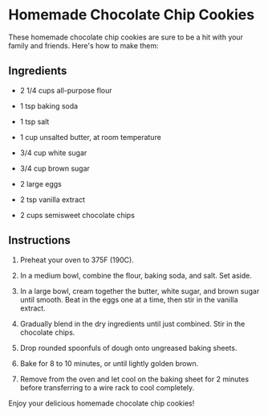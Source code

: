 # Homemade Chocolate Chip Cookies

These homemade chocolate chip cookies are sure to be a hit with your family and friends. Here's how to make them:

## Ingredients

- 2 1/4 cups all-purpose flour

- 1 tsp baking soda

- 1 tsp salt

- 1 cup unsalted butter, at room temperature

- 3/4 cup white sugar

- 3/4 cup brown sugar

- 2 large eggs

- 2 tsp vanilla extract

- 2 cups semisweet chocolate chips

## Instructions

1. Preheat your oven to 375F (190C).

2. In a medium bowl, combine the flour, baking soda, and salt. Set aside.

3. In a large bowl, cream together the butter, white sugar, and brown sugar until smooth. Beat in the eggs one at a time, then stir in the vanilla extract.

4. Gradually blend in the dry ingredients until just combined. Stir in the chocolate chips.

5. Drop rounded spoonfuls of dough onto ungreased baking sheets.

6. Bake for 8 to 10 minutes, or until lightly golden brown.

7. Remove from the oven and let cool on the baking sheet for 2 minutes before transferring to a wire rack to cool completely.

Enjoy your delicious homemade chocolate chip cookies!
